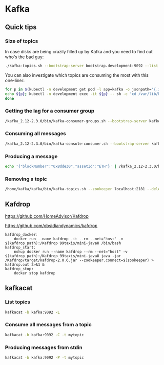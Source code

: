 # Kafka

## Quick tips

### Size of topics

In case disks are being crazily filled up by Kafka and you need to find out who's the bad guy:

```sh
./kafka-topics.sh --bootstrap-server bootstrap.development:9092 --list | while read topic; do echo $(./kafka-log-dirs.sh --bootstrap-server bootstrap.development:9092 --topic-list "${topic}" --describe | grep '^{'   | jq '[ ..|.size? | numbers ] | add') ${topic}; done | sort -n | tac
```

You can also investigate which topics are consuming the most with this one-liner:

```sh
for p in $(kubectl -n development get pod -l app=kafka -o jsonpath='{.items[*].metadata.name}'); do
echo ${p}; kubectl -n development exec -it ${p} -- sh -c 'cd /var/lib/kafka/data/topics; ls -1 -d */ | while read t; do du -csh ${t}/*.log | tail -1 | sed "s@total@${t}@"; done | sort -h';
done
```

### Getting the lag for a consumer group

```sh
/kafka_2.12-2.3.0/bin/kafka-consumer-groups.sh --bootstrap-server kafka-operator-kafka-bootstrap.kafka:9092 --describe --group process_block_request_group
```

### Consuming all messages

```sh
/kafka_2.12-2.3.0/bin/kafka-console-consumer.sh --bootstrap-server kafka-operator-kafka-bootstrap.kafka:9092 --topic DepositNotification-FIXME --from-beginning
```

### Producing a message

```sh
echo '{"blockNumber":"0x8dde30","assetId":"ETH"}' | /kafka_2.12-2.3.0/bin/kafka-console-producer.sh --broker-list kafka-operator-kafka-bootstrap.kafka:9092 --topic ProcessBlockRequest > /dev/null
```

### Removing a topic

```sh
/home/kafka/kafka/bin/kafka-topics.sh --zookeeper localhost:2181 --delete --topic WithdrawalRequest
```

## Kafdrop

https://github.com/HomeAdvisor/Kafdrop

https://github.com/obsidiandynamics/kafdrop

```
kafdrop_docker:
	docker run --name kafdrop -it --rm --net="host" -v $(kafdrop_path):/Kafdrop 99taxis/mini-java8 /bin/bash
kafdrop_start:
	nohup docker run --name kafdrop --rm --net="host" -v $(kafdrop_path):/Kafdrop 99taxis/mini-java8 java -jar /Kafdrop/target/kafdrop-2.0.6.jar --zookeeper.connect=$(zookeeper) > kafdrop.out 2>&1 &
kafdrop_stop:
	docker stop kafdrop
```

## kafkacat

### List topics

```sh
kafkacat -b kafka:9092 -L
```

### Consume all messages from a topic

```sh
kafkacat -b kafka:9092 -C -t mytopic
```

### Producing messages from stdin

```sh
kafkacat -b kafka:9092 -P -t mytopic
```
